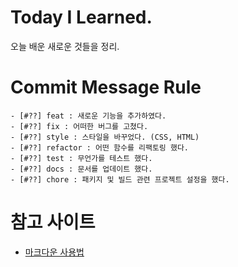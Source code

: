 # Today I Learned.
오늘 배운 새로운 것들을 정리.

# Commit Message Rule
~~~
- [#??] feat : 새로운 기능을 추가하였다.
- [#??] fix : 어떠한 버그를 고쳤다.
- [#??] style : 스타일을 바꾸었다. (CSS, HTML)
- [#??] refactor : 어떤 함수를 리팩토링 했다.
- [#??] test : 무언가를 테스트 했다.
- [#??] docs : 문서를 업데이트 했다.
- [#??] chore : 패키지 및 빌드 관련 프로젝트 설정을 했다.
~~~

# 참고 사이트
- [마크다운 사용법](https://gist.github.com/ihoneymon/652be052a0727ad59601)
